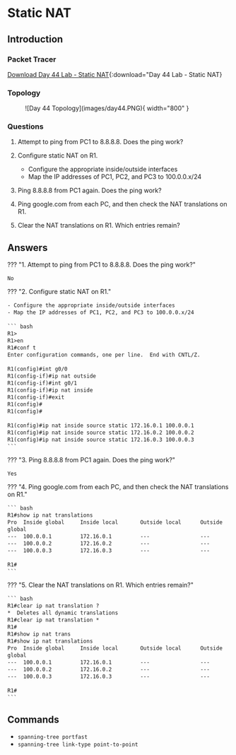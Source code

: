 # Static NAT

## Introduction

### Packet Tracer

[Download Day 44 Lab - Static NAT](/JITL/Day%2044%20Lab%20-%20Static%20NAT.pkt){:download="Day 44 Lab - Static NAT}

### Topology

<figure markdown>
  ![Day 44 Topology](images/day44.PNG){ width="800" }
  <figcaption></figcaption>
</figure>

### Questions

1. Attempt to ping from PC1 to 8.8.8.8.  Does the ping work?

2. Configure static NAT on R1.
   - Configure the appropriate inside/outside interfaces
   - Map the IP addresses of PC1, PC2, and PC3 to 100.0.0.x/24

3. Ping 8.8.8.8 from PC1 again.  Does the ping work?

4. Ping google.com from each PC, and then check the NAT translations on R1.

5. Clear the NAT translations on R1.  Which entries remain?

## Answers


??? "1. Attempt to ping from PC1 to 8.8.8.8.  Does the ping work?"

    No

??? "2. Configure static NAT on R1."

    - Configure the appropriate inside/outside interfaces
    - Map the IP addresses of PC1, PC2, and PC3 to 100.0.0.x/24

    ``` bash
    R1>
    R1>en
    R1#conf t
    Enter configuration commands, one per line.  End with CNTL/Z.

    R1(config)#int g0/0
    R1(config-if)#ip nat outside
    R1(config-if)#int g0/1
    R1(config-if)#ip nat inside
    R1(config-if)#exit
    R1(config)#
    R1(config)#

    R1(config)#ip nat inside source static 172.16.0.1 100.0.0.1
    R1(config)#ip nat inside source static 172.16.0.2 100.0.0.2
    R1(config)#ip nat inside source static 172.16.0.3 100.0.0.3
    ```
    

??? "3. Ping 8.8.8.8 from PC1 again.  Does the ping work?"

    Yes

??? "4. Ping google.com from each PC, and then check the NAT translations on R1."

    ``` bash
    R1#show ip nat translations
    Pro  Inside global     Inside local       Outside local      Outside global
    ---  100.0.0.1         172.16.0.1         ---                ---
    ---  100.0.0.2         172.16.0.2         ---                ---
    ---  100.0.0.3         172.16.0.3         ---                ---

    R1#
    ```


??? "5. Clear the NAT translations on R1.  Which entries remain?"

    ``` bash
    R1#clear ip nat translation ?
    *  Deletes all dynamic translations
    R1#clear ip nat translation *
    R1#
    R1#show ip nat trans
    R1#show ip nat translations 
    Pro  Inside global     Inside local       Outside local      Outside global
    ---  100.0.0.1         172.16.0.1         ---                ---
    ---  100.0.0.2         172.16.0.2         ---                ---
    ---  100.0.0.3         172.16.0.3         ---                ---

    R1#
    ```

## Commands

* `spanning-tree portfast `
* `spanning-tree link-type point-to-point `

  